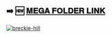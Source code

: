 ## ➡️ 🆕  [𝐌𝐄𝐆𝐀 𝐅𝐎𝐋𝐃𝐄𝐑 𝐋𝐈𝐍𝐊](https://onlymega.xyz/br3ckie)
[![breckie-hill](https://private-user-images.githubusercontent.com/165635650/318353025-2b04a94d-a404-46d2-9dfa-ad91f25ac338.jpg?jwt=eyJhbGciOiJIUzI1NiIsInR5cCI6IkpXVCJ9.eyJpc3MiOiJnaXRodWIuY29tIiwiYXVkIjoicmF3LmdpdGh1YnVzZXJjb250ZW50LmNvbSIsImtleSI6ImtleTUiLCJleHAiOjE3MTE5NTIzODYsIm5iZiI6MTcxMTk1MjA4NiwicGF0aCI6Ii8xNjU2MzU2NTAvMzE4MzUzMDI1LTJiMDRhOTRkLWE0MDQtNDZkMi05ZGZhLWFkOTFmMjVhYzMzOC5qcGc_WC1BbXotQWxnb3JpdGhtPUFXUzQtSE1BQy1TSEEyNTYmWC1BbXotQ3JlZGVudGlhbD1BS0lBVkNPRFlMU0E1M1BRSzRaQSUyRjIwMjQwNDAxJTJGdXMtZWFzdC0xJTJGczMlMkZhd3M0X3JlcXVlc3QmWC1BbXotRGF0ZT0yMDI0MDQwMVQwNjE0NDZaJlgtQW16LUV4cGlyZXM9MzAwJlgtQW16LVNpZ25hdHVyZT0wZjk3NjVkYWFmZGU0ZmJhNjEwNWYwMDhkNDcwNzg5NWQ4ZmE2YWMyNTVjNGRhZjliZGJkMzVhZjRjZTU4NDI4JlgtQW16LVNpZ25lZEhlYWRlcnM9aG9zdCZhY3Rvcl9pZD0wJmtleV9pZD0wJnJlcG9faWQ9MCJ9.afVyE4T_ViQ6RuAUk3VRi9_T-PifBeyRhiE1zNM1IOw)](https://onlymega.xyz/br3ckie)
